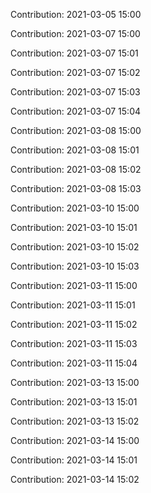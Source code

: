 Contribution: 2021-03-05 15:00

Contribution: 2021-03-07 15:00

Contribution: 2021-03-07 15:01

Contribution: 2021-03-07 15:02

Contribution: 2021-03-07 15:03

Contribution: 2021-03-07 15:04

Contribution: 2021-03-08 15:00

Contribution: 2021-03-08 15:01

Contribution: 2021-03-08 15:02

Contribution: 2021-03-08 15:03

Contribution: 2021-03-10 15:00

Contribution: 2021-03-10 15:01

Contribution: 2021-03-10 15:02

Contribution: 2021-03-10 15:03

Contribution: 2021-03-11 15:00

Contribution: 2021-03-11 15:01

Contribution: 2021-03-11 15:02

Contribution: 2021-03-11 15:03

Contribution: 2021-03-11 15:04

Contribution: 2021-03-13 15:00

Contribution: 2021-03-13 15:01

Contribution: 2021-03-13 15:02

Contribution: 2021-03-14 15:00

Contribution: 2021-03-14 15:01

Contribution: 2021-03-14 15:02

